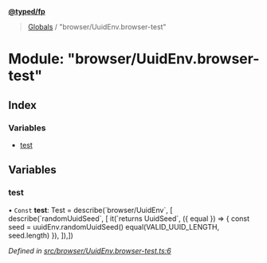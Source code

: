 **[@typed/fp](../README.md)**

> [Globals](../globals.md) / "browser/UuidEnv.browser-test"

# Module: "browser/UuidEnv.browser-test"

## Index

### Variables

* [test](_browser_uuidenv_browser_test_.md#test)

## Variables

### test

• `Const` **test**: Test = describe(\`browser/UuidEnv\`, [ describe(\`randomUuidSeed\`, [ it(\`returns UuidSeed\`, ({ equal }) => { const seed = uuidEnv.randomUuidSeed() equal(VALID\_UUID\_LENGTH, seed.length) }), ]),])

*Defined in [src/browser/UuidEnv.browser-test.ts:6](https://github.com/TylorS/typed-fp/blob/f27ba3e/src/browser/UuidEnv.browser-test.ts#L6)*
